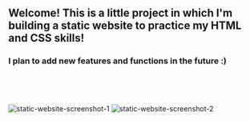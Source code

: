 ## Welcome! This is a little project in which I'm building a static website to practice my HTML and CSS skills!<br>
### I plan to add new features and functions in the future :)<br><br><br><br>

![static-website-screenshot-1](https://user-images.githubusercontent.com/109086907/225053320-6be5b48b-e77a-49a9-bf52-32469c511f3e.png)
![static-website-screenshot-2](https://user-images.githubusercontent.com/109086907/225053336-bf4f8350-a099-4e86-979d-a2c32e3fd7ef.png)
